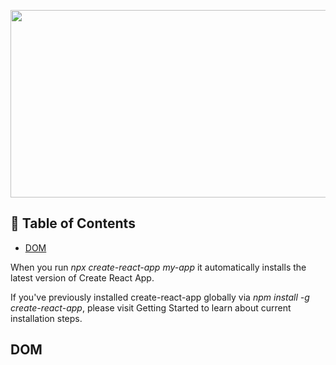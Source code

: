 <p align="center">
  <img src = "https://media.licdn.com/dms/image/C511BAQF8F2Wry9GTXQ/company-background_10000/0/1584269093982/reactofficial_cover?e=2147483647&v=beta&t=TMIox6sTR3227DIw-2U1I_gk7cqj7xktbb2OkKNfvo4" width=900 height=300>
</p>


## 🚩 Table of Contents

- [DOM](#dom)

When you run _npx create-react-app my-app_ it automatically installs the latest version of Create React App.

If you've previously installed create-react-app globally via _npm install -g create-react-app_, please visit Getting Started to learn about current installation steps.


## DOM

